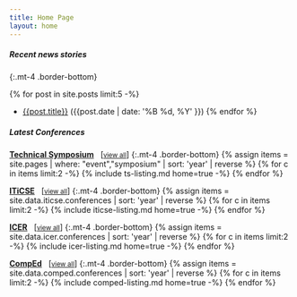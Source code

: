 ```yaml
---
title: Home Page
layout: home
---
```


##### Recent news stories
{:.mt-4 .border-bottom}

{% for post in site.posts limit:5 -%}
* <a href="{{post.url | relative_url }}">{{post.title}}</a> ({{post.date | date: '%B %d, %Y' }})
{% endfor %}

##### Latest Conferences
**<a href="events/symposia/">Technical Symposium</a>** &nbsp;&nbsp;[<a href="events/symposia/conferences.html"><small>view all</small></a>]
{:.mt-4 .border-bottom}
{% assign items = site.pages | where: "event","symposium" | sort: 'year' | reverse %}
{% for c in items limit:2 -%}
    {% include ts-listing.md home=true -%}
{% endfor %}

**<a href="events/iticse/">ITiCSE</a>** &nbsp;&nbsp;[<a href="events/iticse/conferences.html"><small>view all</small></a>]
{:.mt-4 .border-bottom}
{% assign items = site.data.iticse.conferences | sort: 'year' | reverse %}
{% for c in items limit:2 -%}
    {% include iticse-listing.md home=true -%}
{% endfor %}

**<a href="events/icer/">ICER</a>** &nbsp;&nbsp;[<a href="events/icer/conferences.html"><small>view all</small></a>]
{:.mt-4 .border-bottom}
{% assign items = site.data.icer.conferences | sort: 'year' | reverse %}
{% for c in items limit:2 -%}
    {% include icer-listing.md home=true -%}
{% endfor %}

**<a href="events/comped/">CompEd</a>** &nbsp;&nbsp;[<a href="events/comped/conferences.html"><small>view all</small></a>]
{:.mt-4 .border-bottom}
{% assign items = site.data.comped.conferences | sort: 'year' | reverse %}
{% for c in items limit:2 -%}
    {% include comped-listing.md home=true -%}
{% endfor %}


